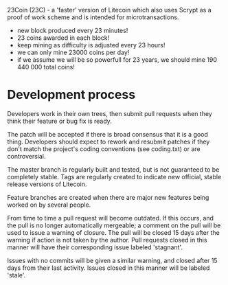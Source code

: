 23Coin (23C) - a 'faster' version of Litecoin which also uses Scrypt
as a proof of work scheme and is intended for microtransactions.
 - new block produced every 23 minutes!
 - 23 coins awarded in each block!
 - keep mining as difficulty is adjusted every 23 hours!
 - we can only mine 23000 coins per day!
 - if we assume we will be so powerfull for 23 years,
   we should mine 190 440 000 total coins!

Development process
===================

Developers work in their own trees, then submit pull requests when
they think their feature or bug fix is ready.

The patch will be accepted if there is broad consensus that it is a
good thing.  Developers should expect to rework and resubmit patches
if they don't match the project's coding conventions (see coding.txt)
or are controversial.

The master branch is regularly built and tested, but is not guaranteed
to be completely stable. Tags are regularly created to indicate new
official, stable release versions of Litecoin.

Feature branches are created when there are major new features being
worked on by several people.

From time to time a pull request will become outdated. If this occurs, and
the pull is no longer automatically mergeable; a comment on the pull will
be used to issue a warning of closure. The pull will be closed 15 days
after the warning if action is not taken by the author. Pull requests closed
in this manner will have their corresponding issue labeled 'stagnant'.

Issues with no commits will be given a similar warning, and closed after
15 days from their last activity. Issues closed in this manner will be
labeled 'stale'.
